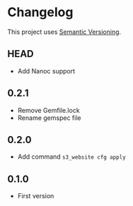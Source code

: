 # Changelog

This project uses [Semantic Versioning](http://semver.org).

## HEAD

* Add Nanoc support

## 0.2.1

* Remove Gemfile.lock
* Rename gemspec file

## 0.2.0

* Add command `s3_website cfg apply`

## 0.1.0

* First version
